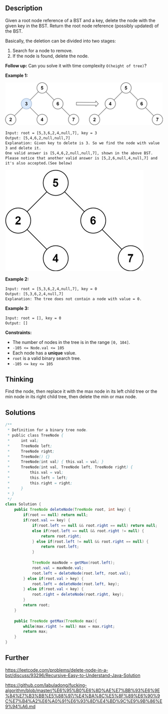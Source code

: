 ## Description

Given a root node reference of a BST and a key, delete the node with the given key in the BST. Return the root node reference (possibly updated) of the BST.

Basically, the deletion can be divided into two stages:

1. Search for a node to remove.
2. If the node is found, delete the node.

**Follow up:** Can you solve it with time complexity `O(height of tree)`?

 

**Example 1:**

![img](../Resources/Images/No.450-Delete_Node_In_A_BST/del_node_1.jpg)

```
Input: root = [5,3,6,2,4,null,7], key = 3
Output: [5,4,6,2,null,null,7]
Explanation: Given key to delete is 3. So we find the node with value 3 and delete it.
One valid answer is [5,4,6,2,null,null,7], shown in the above BST.
Please notice that another valid answer is [5,2,6,null,4,null,7] and it's also accepted.(See below)
```

![img](../Resources/Images/No.450-Delete_Node_In_A_BST/del_node_supp.jpg)

**Example 2:**

```
Input: root = [5,3,6,2,4,null,7], key = 0
Output: [5,3,6,2,4,null,7]
Explanation: The tree does not contain a node with value = 0.
```

**Example 3:**

```
Input: root = [], key = 0
Output: []
```

 

**Constraints:**

- The number of nodes in the tree is in the range `[0, 104]`.
- `-105 <= Node.val <= 105`
- Each node has a **unique** value.
- `root` is a valid binary search tree.
- `-105 <= key <= 105`

## Thinking

Find the node, then replace it with the max node in its left child tree or the min node in its right child tree, then delete the min or max node.

## Solutions

~~~java
/**
 * Definition for a binary tree node.
 * public class TreeNode {
 *     int val;
 *     TreeNode left;
 *     TreeNode right;
 *     TreeNode() {}
 *     TreeNode(int val) { this.val = val; }
 *     TreeNode(int val, TreeNode left, TreeNode right) {
 *         this.val = val;
 *         this.left = left;
 *         this.right = right;
 *     }
 * }
 */
class Solution {
    public TreeNode deleteNode(TreeNode root, int key) {
        if(root == null) return null;
        if(root.val == key) {
            if(root.left == null && root.right == null) return null;
            else if(root.left == null && root.right != null) {
                return root.right;
            } else if(root.left != null && root.right == null) {
                return root.left;
            }
            
            TreeNode maxNode = getMax(root.left);
            root.val = maxNode.val;
            root.left = deleteNode(root.left, root.val);
        } else if(root.val > key) {
            root.left = deleteNode(root.left, key);
        } else if(root.val < key) {
            root.right = deleteNode(root.right, key);
        }
        return root;
    }
    
    public TreeNode getMax(TreeNode max){
        while(max.right != null) max = max.right;
        return max;
    }
}
~~~



## Further

https://leetcode.com/problems/delete-node-in-a-bst/discuss/93296/Recursive-Easy-to-Understand-Java-Solution

https://github.com/labuladong/fucking-algorithm/blob/master/%E6%95%B0%E6%8D%AE%E7%BB%93%E6%9E%84%E7%B3%BB%E5%88%97/%E4%BA%8C%E5%8F%89%E6%90%9C%E7%B4%A2%E6%A0%91%E6%93%8D%E4%BD%9C%E9%9B%86%E9%94%A6.md